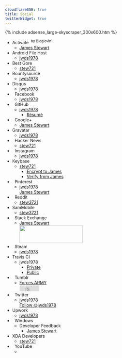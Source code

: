 ```yaml
---
cloudflareSSE: true
title: Social
twitterWidget: true
---
```


{% include adsense_large-skyscraper_300x600.htm %}
<ul>
  <li>
    Activate&nbsp; <sup>by Bloglovin'</sup>
    <ul>
      <li>
        <a href="https://activate.bloglovin.com/profile/25569657" rel="me" target="_blank" title="James Stewart">James Stewart</a>
      </li>
    </ul>
  </li>
  <li>
    Android File Host
    <ul>
      <li>
        <a href="https://www.androidfilehost.com/?w=profile&uid=24369303960683704" rel="me" target="_blank" title="jwds1978">jwds1978</a>
      </li>
    </ul>
  </li>
  <li>
    Best Gore
    <ul>
      <li>
        <a href="http://www.bestgore.com/members/stew721" rel="me" target="_blank" title="stew721">stew721</a>
      </li>
    </ul>
  </li>
  <li>
    Bountysource
    <ul>
      <li>
        <a href="https://www.bountysource.com/people/48199" rel="me" target="_blank" title="jwds1978">jwds1978</a>
      </li>
    </ul>
  </li>
  <li>
    Disqus
    <ul>
      <li>
        <a href="https://disqus.com/by/jwds1978" rel="me" target="_blank" title="jwds1978">jwds1978</a>
      </li>
    </ul>
  </li>
  <li>
    <i aria-hidden="true" class="fa fa-facebook-official"></i>&nbsp; Facebook
    <ul>
      <li>
        <a href="https://www.facebook.com/jwds1978" rel="me" target="_blank" title="jwds1978">jwds1978</a>
      </li>
    </ul>
  </li>
  <li>
    <i aria-hidden="true" class="fa fa-github"></i>&nbsp; GitHub
    <ul>
      <li>
        <a href="https://github.com/jwds1978" rel="me" target="_blank" title="jwds1978">jwds1978</a>
        <ul>
          <li>
            <a href="https://resume.github.io/?jwds1978" target="_blank" title="GitHub Resume">R&eacute;sum&eacute;</a>
          </li>
        </ul>
      </li>
    </ul>
  </li>
  <li>
    <i aria-hidden="true" class="fa fa-google-plus-official"></i>&nbsp; Google+
    <ul>
      <li>
        <a href="https://plus.google.com/115164780760274259502" rel="me" target="_blank" title="James Stewart">James Stewart</a>
      </li>
    </ul>
  </li>
  <li>
    Gravatar
    <ul>
      <li>
        <a href="https://en.gravatar.com/jwds1978" rel="me" target="_blank" title="jwds1978">jwds1978</a>
      </li>
    </ul>
  </li>
  <li>
    <i aria-hidden="true" class="fa fa-hacker-news"></i>&nbsp; Hacker News
    <ul>
      <li>
        <a href="https://news.ycombinator.com/user?id=stew721" rel="me" target="_blank" title="stew721">stew721</a>
      </li>
    </ul>
  </li>
  <li>
    <i aria-hidden="true" class="fa fa-instagram"></i>&nbsp; Instagram
    <ul>
      <li>
        <a href="https://www.instagram.com/jwds1978" rel="me" target="_blank" title="jwds1978">jwds1978</a>
      </li>
    </ul>
  </li>
  <li>
    Keybase
    <ul>
      <li>
        <a href="https://keybase.io/stew721" rel="me" target="_blank" title="stew721">stew721</a>
        <ul>
          <li>
            <a href="https://keybase.io/encrypt#stew721" target="_blank" title="">Encrypt to James</a>
          </li>
          <li>
            <a href="https://keybase.io/verify" target="_blank" title="">Verify from James</a>
          </li>
        </ul>
      </li>
    </ul>
  </li>
  <li>
    <i aria-hidden="true" class="fa fa-pinterest"></i>&nbsp; Pinterest
    <ul>
      <li>
        <a href="https://www.pinterest.com/jwds1978" rel="me" target="_blank" title="jwds1978">jwds1978</a><br />
        <a data-pin-do="buttonFollow" href="https://www.pinterest.com/jwds1978" rel="me" target="_blank" title="jwds1978">James Stewart</a>
      </li>
    </ul>
  </li>
  <li>
    <i aria-hidden="true" class="fa fa-reddit"></i>&nbsp; Reddit
    <ul>
      <li>
        <a href="https://www.reddit.com/user/stew3721" rel="me" target="_blank" title="stew3721">stew3721</a>
      </li>
    </ul>
  </li>
  <li>
    SamMobile
    <ul>
      <li>
        <a href="https://www.sammobile.com/forum/member.php?referrerid=5112056&u=5112056" rel="me" target="_blank" title="stew3721">stew3721</a>
      </li>
    </ul>
  </li>
  <li>
    <i aria-hidden="true" class="fa fa-stack-exchange"></i>&nbsp; Stack Exchange
    <ul>
      <li>
        <a href="https://stackexchange.com/users/10230218/james-stewart" rel="me" target="_blank" title="">James Stewart</a><br />
        <a href="https://stackexchange.com/users/10230218/james-stewart" rel="me" target="_blank" title=""><img alt="" height="58"
          src="http://stackexchange.com/users/flair/10230218.png" style="border: 0px;" width="208" /></a>
      </li>
    </ul>
  </li>
  <li>
    <i aria-hidden="true" class="fa fa-steam"></i>&nbsp; Steam
    <ul>
      <li>
        <a href="https://steamcommunity.com/id/jwds1978" rel="me" target="_blank" title="jwds1978">jwds1978</a>
      </li>
    </ul>
  </li>
  <li>
    Travis CI
    <ul>
      <li>
        jwds1978
        <ul>
          <li>
            <a href="https://travis-ci.com/profile/jwds1978" rel="me" target="_blank" title="jwds1978">Private</a>
          </li>
          <li>
            <a href="https://travis-ci.org/profile/jwds1978" rel="me" target="_blank" title="jwds1978">Public</a>
          </li>
        </ul>
      </li>
    </ul>
  </li>
  <li>
    <i aria-hidden="true" class="fa fa-tumblr"></i>&nbsp; Tumblr
    <ul>
      <li>
        <a href="https://blog-tumblr.forces.army" rel="me" target="_blank" title="forces-army">Forces.ARMY</a><br />
        <iframe allowtransparency="true" class="btn" height="20" scrolling="no"
          src="https://platform.tumblr.com/v2/follow_button.html?color=black&tumblelog=forces-army&type=follow"
          style="border: none; overflow: hidden; padding: 0;" width="65"></iframe>
      </li>
    </ul>
  </li>
  <li>
    <i aria-hidden="true" class="fa fa-twitter"></i>&nbsp; Twitter
    <ul>
      <li>
        <a href="https://twitter.com/jwds1978" rel="me" target="_blank" title="jwds1978">jwds1978</a><br />
        <a class="twitter-follow-button" data-show-count="false" data-size="large" href="https://twitter.com/jwds1978" rel="me" target="_blank"
          title="jwds1978">Follow @jwds1978</a>
      </li>
    </ul>
  </li>
  <li>
    Upwork
    <ul>
      <li>
        <a href="https://www.upwork.com/o/profiles/users/_~0198400aaaa47b7cb7" rel="me" target="_blank" title="jwds1978">jwds1978</a>
      </li>
    </ul>
  </li>
  <li>
    <i aria-hidden="true" class="fa fa-windows"></i>&nbsp; Windows
    <ul>
      <li>
        Developer Feedback
        <ul>
          <li>
            <a href="https://wpdev.uservoice.com/users/394599550-james-stewart" rel="me" target="_blank" title="James Stewart">James Stewart</a>
          </li>
        </ul>
      </li>
    </ul>
  </li>
  <li>
    XDA Developers
    <ul>
      <li>
        <a href="https://forum.xda-developers.com/member.php?referrerid=4491991&u=4491991" rel="me" target="_blank" title="stew721">stew721</a>
      </li>
    </ul>
  </li>
  <li>
    <i aria-hidden="true" class="fa fa-youtube"></i>&nbsp; YouTube
    <ul>
      <li>
        <div class="g-ytsubscribe" data-channelid="UCEvgM-VbahDYiKx_UK1ZHnw" data-count="default" data-layout="full" data-theme="dark"></div>
      </li>
    </ul>
  </li>
</ul>
